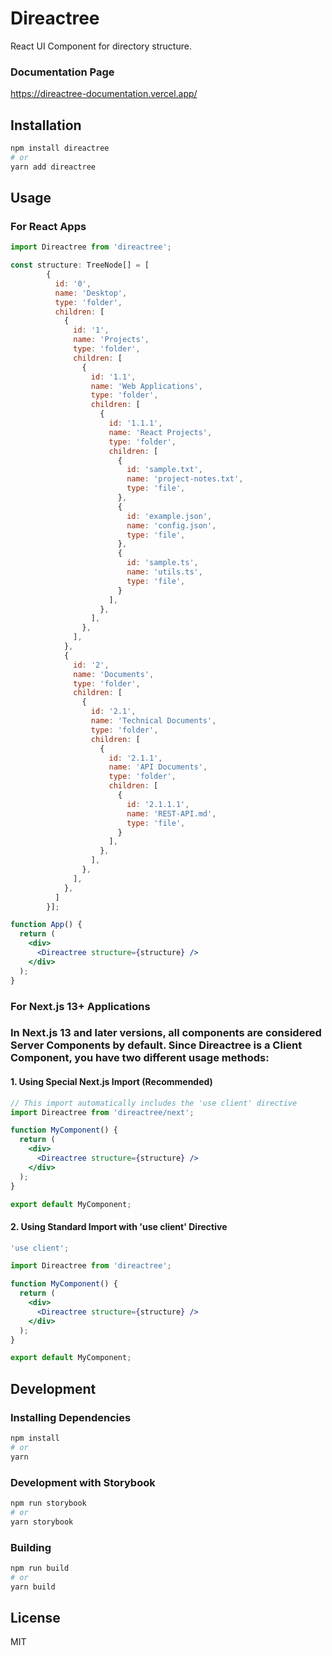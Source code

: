 # Direactree

React UI Component for directory structure.

### Documentation Page
https://direactree-documentation.vercel.app/

## Installation

```bash
npm install direactree
# or
yarn add direactree
```

## Usage

### For React Apps

```jsx
import Direactree from 'direactree';

const structure: TreeNode[] = [
        {
          id: '0',
          name: 'Desktop',
          type: 'folder',
          children: [
            {
              id: '1',
              name: 'Projects',
              type: 'folder',
              children: [
                {
                  id: '1.1',
                  name: 'Web Applications',
                  type: 'folder',
                  children: [
                    {
                      id: '1.1.1',
                      name: 'React Projects',
                      type: 'folder',
                      children: [
                        {
                          id: 'sample.txt',
                          name: 'project-notes.txt',
                          type: 'file',
                        },
                        {
                          id: 'example.json',
                          name: 'config.json',
                          type: 'file',
                        },
                        {
                          id: 'sample.ts',
                          name: 'utils.ts',
                          type: 'file',
                        }
                      ],
                    },
                  ],
                },
              ],
            },
            {
              id: '2',
              name: 'Documents',
              type: 'folder',
              children: [
                {
                  id: '2.1',
                  name: 'Technical Documents',
                  type: 'folder',
                  children: [
                    {
                      id: '2.1.1',
                      name: 'API Documents',
                      type: 'folder',
                      children: [
                        {
                          id: '2.1.1.1',
                          name: 'REST-API.md',
                          type: 'file',
                        }
                      ],
                    },
                  ],
                },
              ],
            },
          ]
        }];

function App() {
  return (
    <div>
      <Direactree structure={structure} />
    </div>
  );
}
```

### For Next.js 13+ Applications

### In Next.js 13 and later versions, all components are considered Server Components by default. Since Direactree is a Client Component, you have two different usage methods:

#### 1. Using Special Next.js Import (Recommended)

```jsx
// This import automatically includes the 'use client' directive
import Direactree from 'direactree/next';

function MyComponent() {
  return (
    <div>
      <Direactree structure={structure} />
    </div>
  );
}

export default MyComponent;
```

#### 2. Using Standard Import with 'use client' Directive

```jsx
'use client';

import Direactree from 'direactree';

function MyComponent() {
  return (
    <div>
      <Direactree structure={structure} />
    </div>
  );
}

export default MyComponent;
```

## Development

### Installing Dependencies

```bash
npm install
# or
yarn
```

### Development with Storybook

```bash
npm run storybook
# or
yarn storybook
```

### Building

```bash
npm run build
# or
yarn build
```

## License

MIT 

